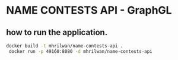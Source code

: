 # NAME CONTESTS API - GraphGL

## how to run the application.
```bash
docker build -t mhrilwan/name-contests-api .
 docker run -p 49160:8080 -d mhrilwan/name-contests-api
```
